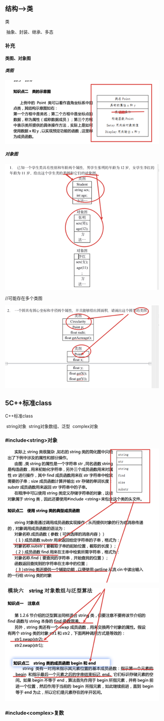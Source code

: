 ## 结构——>类

类

​	抽象、封装、继承、多态



### 补充

#### 类图、对象图

##### 类图

![image-20190923155607418](assets/image-20190923155607418.png)

##### 对象图

![image-20190923155835182](assets/image-20190923155835182.png)

//可能存在多个类图

![image-20190923160049628](assets/image-20190923160049628.png)



## 5C++标准class

C++标准class

​	string对象
​		string对象数组、泛型
​	complex对象



### #include\<string>对象

![image-20190923171521506](assets/image-20190923171521506.png)

![image-20190923171555533](assets/image-20190923171555533.png)







### #include\<complex>复数

